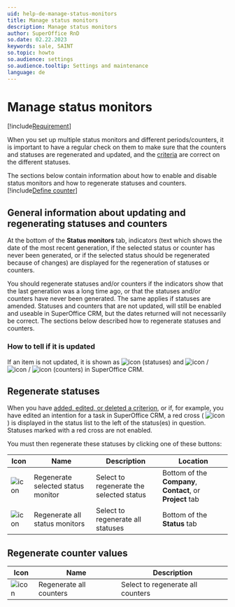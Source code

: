 ```yaml
---
uid: help-de-manage-status-monitors
title: Manage status monitors
description: Manage status monitors
author: SuperOffice RnD
so.date: 02.22.2023
keywords: sale, SAINT
so.topic: howto
so.audience: settings
so.audience.tooltip: Settings and maintenance
language: de
---
```


# Manage status monitors

[!include[Requirement](../includes/note-saint-req.md)]

When you set up multiple status monitors and different periods/counters, it is important to have a regular check on them to make sure that the counters and statuses are regenerated and updated, and the [criteria][1] are correct on the different statuses.

The sections below contain information about how to enable and disable status monitors and how to regenerate statuses and counters. [!include[Define counter](../../../learn/includes/def-counter.md)]

## General information about updating and regenerating statuses and counters

At the bottom of the **Status monitors** tab, indicators (text which shows the date of the most recent generation, if the selected status or counter has never been generated, or if the selected status should be regenerated because of changes) are displayed for the regeneration of statuses or counters.

You should regenerate statuses and/or counters if the indicators show that the last generation was a long time ago, or that the statuses and/or counters have never been generated. The same applies if statuses are amended. Statuses and counters that are not updated, will still be enabled and useable in SuperOffice CRM, but the dates returned will not necessarily be correct. The sections below described how to regenerate statuses and counters.

### How to tell if it is updated

If an item is not updated, it is shown as ![icon][img1] (statuses) and ![icon][img3] / ![icon][img4] / ![icon][img5] (counters) in SuperOffice CRM.

## Regenerate statuses

When you have [added, edited, or deleted a criterion][2], or if, for example, you have edited an intention for a task in SuperOffice CRM, a red cross ( ![icon][img6] ) is displayed in the status list to the left of the status(es) in question. Statuses marked with a red cross are not enabled.

You must then regenerate these statuses by clicking one of these buttons:

| Icon | Name | Description | Location
|---|---|---|---|
| ![icon][img2] | Regenerate selected status monitor | Select to regenerate the selected status | Bottom of the **Company**, **Contact**, or **Project** tab |
| ![icon][img2] | Regenerate all status monitors | Select to regenerate all statuses | Bottom of the **Status** tab |

## Regenerate counter values

| Icon | Name | Description |
|---|---|---|
| ![icon][img2] | Regenerate all counters | Select to regenerate all counters |

<!-- Referenced links -->
[1]: ../../../../search-options/learn/search-criteria.md
[2]: select-status-criteria.md

<!-- Referenced images -->
[img1]: ../../../../../media/icons/admin/status-inactive.bmp
[img2]: ../../../../../media/icons/arrow-right.png
[img3]: ../../../../../media/icons/admin/saint-counter-company-dis.bmp
[img4]: ../../../../../media/icons/admin/saint-counter-project-dis.bmp
[img5]: ../../../../../media/icons/admin/saint-counter-sale-disabled.bmp
[img6]: ../../../../../media/icons/admin/red-x.bmp

